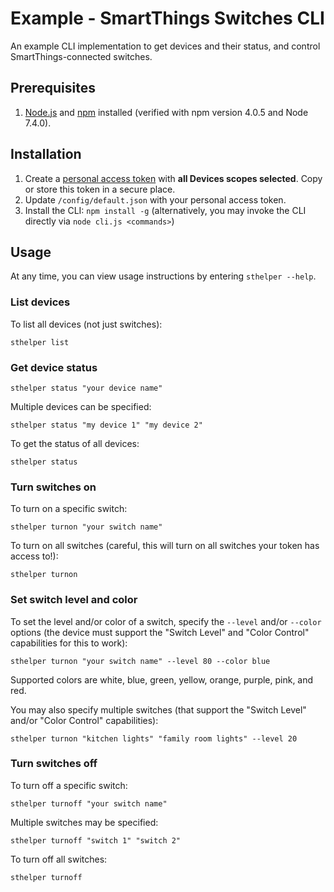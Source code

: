# Example - SmartThings Switches CLI

An example CLI implementation to get devices and their status, and control SmartThings-connected switches.

## Prerequisites

1. [Node.js](https://nodejs.org) and [npm](https://npmjs.com) installed (verified with npm version 4.0.5 and Node 7.4.0).

## Installation

1. Create a [personal access token](https://account.smartthings.com/create-token) with **all Devices scopes selected**. Copy or store this token in a secure place.
2. Update `/config/default.json` with your personal access token.
3. Install the CLI: `npm install -g` (alternatively, you may invoke the CLI directly via `node cli.js <commands>`)

## Usage

At any time, you can view usage instructions by entering `sthelper --help`.

### List devices

To list all devices (not just switches):

`sthelper list`

### Get device status

`sthelper status "your device name"`

Multiple devices can be specified:

`sthelper status "my device 1" "my device 2"`

To get the status of all devices:

`sthelper status`

### Turn switches on

To turn on a specific switch:

`sthelper turnon "your switch name"`

To turn on all switches (careful, this will turn on all switches your token has access to!):

`sthelper turnon`

### Set switch level and color

To set the level and/or color of a switch, specify the `--level` and/or `--color` options (the device must support the "Switch Level" and "Color Control" capabilities for this to work):

`sthelper turnon "your switch name" --level 80 --color blue`

Supported colors are white, blue, green, yellow, orange, purple, pink, and red.

You may also specify multiple switches (that support the "Switch Level" and/or "Color Control" capabilities):

`sthelper turnon "kitchen lights" "family room lights" --level 20`

### Turn switches off

To turn off a specific switch:

`sthelper turnoff "your switch name"`

Multiple switches may be specified:

`sthelper turnoff "switch 1" "switch 2"`

To turn off all switches:

`sthelper turnoff`
